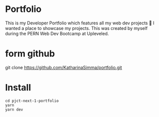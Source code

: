 # Portfolio

This is my Developer Portfolio which features all my web dev projects 🙂 I wanted a place to showcase my projects. This was created by myself during the PERN Web Dev Bootcamp at Upleveled.

# form github
git clone https://github.com/KatharinaSimma/portfolio.git

# Install
```
cd pjct-next-1-portfolio
yarn
yarn dev
```
